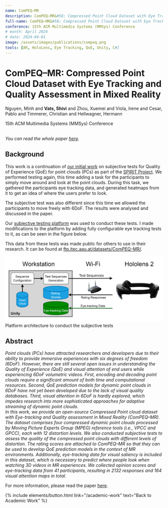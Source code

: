 ```yaml
---
name: ComPEQ–MR
description: ComPEQ–MR&#58; Compressed Point Cloud Dataset with Eye Tracking and Quality Assessment in Mixed Reality. <em>ACM MMSys 2024.</em>
full-name: ComPEQ–MR&#58; Compressed Point Cloud Dataset with Eye Tracking and Quality Assessment in Mixed Reality
conference: 15th ACM Multimedia Systems (MMSys) Conference
# month: April 2024
# date: 2024-04-01
image: /assets/images/publications/compeq.png
tools: [AR, HoloLens, Eye Tracking, QoE, Unity, C#]
---
```


<div>
<h1> ComPEQ–MR: Compressed Point Cloud Dataset with Eye Tracking and Quality Assessment in Mixed Reality </h1>
<p class="h5"> Nguyen, Minh and <strong>Vats, Shivi</strong> and Zhou, Xuemei and Viola, Irene and Cesar, Pablo and Timmerer, Christian and Hellwagner, Hermann </p>
<p class="h5"> 15th ACM Multimedia Systems (MMSys) Conference </p>
</div>

<p><br /><em>You can read the whole paper <a href="https://dl.acm.org/doi/abs/10.1145/3625468.3652182">here</a>.</em></p>

## Background

This work is a continuation of [our initial work](/academic-work/06-impact) on subjective tests for Quality of Experience (QoE) for point clouds (PCs) as part of the [SPIRIT Project](https://www.spirit-project.eu/). We performed testing again, this time adding a task for the participants to simply move around and look at the point clouds. During this task, we gathered the participants eye tracking data, and generated heatmaps from it to get an idea of where the users prefer to look.

The subjective test was also different since this time we allowed the participants to move freely with 6DoF. The results were analysed and discussed in the paper.

Our [subjective testing platform](/academic-work/01-platform) was used to conduct these tests. I made modifications to the platform by adding fully configurable eye tracking tests to it, as can be seen in the figure below.

This data from these tests was made public for others to use in their research. It can be found at [ftp.itec.aau.at/datasets/ComPEQ-MR/](https://ftp.itec.aau.at/datasets/ComPEQ-MR/).

<div>
<img src="/assets/images/publications/compeq.png" class="img-fluid" alt="Platform architecture to conduct the subjective tests"/>
</div>
<div class="text-center">
    Platform architecture to conduct the subjective tests
</div>

## Abstract

*Point clouds (PCs) have attracted researchers and developers due to their ability to provide immersive experiences with six degrees of freedom (6DoF). However, there are still several open issues in understanding the Quality of Experience (QoE) and visual attention of end users while experiencing 6DoF volumetric videos. First, encoding and decoding point clouds require a significant amount of both time and computational resources. Second, QoE prediction models for dynamic point clouds in 6DoF have not yet been developed due to the lack of visual quality databases. Third, visual attention in 6DoF is hardly explored, which impedes research into more sophisticated approaches for adaptive streaming of dynamic point clouds.*    
*In this work, we provide an open-source Compressed Point cloud dataset with Eye-tracking and Quality assessment in Mixed Reality (ComPEQ–MR). The dataset comprises four compressed dynamic point clouds processed by Moving Picture Experts Group (MPEG) reference tools (i.e., VPCC and GPCC), each with 12 distortion levels. We also conducted subjective tests to assess the quality of the compressed point clouds with different levels of distortion. The rating scores are attached to ComPEQ–MR so that they can be used to develop QoE prediction models in the context of MR environments. Additionally, eye-tracking data for visual saliency is included in this dataset, which is necessary to predict where people look when watching 3D videos in MR experiences. We collected opinion scores and eye-tracking data from 41 participants, resulting in 2132 responses and 164 visual attention maps in total.*

For more information, please read the paper [here](https://dl.acm.org/doi/abs/10.1145/3625468.3652182).


<p class="text-center">
{% include elements/button.html link="/academic-work" text="Back to Academic Work" %}
</p>
